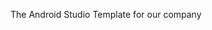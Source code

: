 <!-- Plugin description -->
The Android Studio Template for our company
<!-- Plugin description end -->
